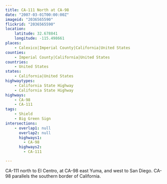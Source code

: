 ```yaml
---
title: CA-111 North at CA-98
date: "2007-03-01T00:00:00Z"
imageid: "2036565590"
flickrid: "2036565590"
location:
    latitude: 32.678841
    longitude: -115.498661
places:
    - Calexico|Imperial County|California|United States
counties:
    - Imperial County|California|United States
countries:
    - United States
states:
    - California|United States
highwaytypes:
    - California State Highway
    - California State Highway
highways:
    - CA-98
    - CA-111
tags:
    - Shield
    - Big Green Sign
intersections:
    - overlap1: null
      overlap2: null
      highways1:
        - CA-98
      highways2:
        - CA-111

---
```

CA-111 north to El Centro, at CA-98 east Yuma, and west to San Diego.  CA-98 parallels the southern border of California.